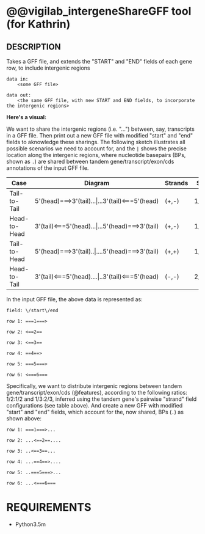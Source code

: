 
# @@vigilab_intergeneShareGFF tool (for Kathrin)

## DESCRIPTION

Takes a GFF file, and extends the "START" and "END" fields of each gene row, to include intergenic regions

	data in: 
		<some GFF file>

	data out:
		<the same GFF file, with new START and END fields, to incorporate the intergenic regions>

**Here's a visual:**

We want to share the intergenic regions (i.e. "...") between, say, transcripts in a GFF file. Then print out a new GFF file with modified "start" and "end" fields to aknowledge these sharings. The following sketch illustrates all possible scenarios we need to account for, and the `|` shows the precise location along the intergenic regions, where nucleotide basepairs (BPs, shown as `.`) are shared between tandem gene/transcript/exon/cds annotations of the input GFF file.

 | Case  | Diagram | Strands | Share  | Status  |
|---|---|---|---|---|
| Tail-to-Tail  | 5'(head)===>3'(tail)...\|...3'(tail)<===5'(head)  | (+,-)  | 1/2:1/2  | Tested  |
| Head-to-Head  | 3'(tail)<===5'(head)...\|...5'(head)===>3'(tail)  | (+,-)  | 1/2:1/2  | Tested  |
| Tail-to-Head  | 5'(head)===>3'(tail)..\|....5'(head)===>3'(tail)  | (+,+)  | 1/3:2/3  | Testing:@TODO  |
| Head-to-Tail  | 3'(tail)<===5'(head)....\|..3'(tail)<===5'(head)  |  (-,-) | 2/3:1/3  |  Developing:@TODO |

In the input GFF file, the above data is represented as:

`field: \/start\/end`

`row 1: ===1===>`

`row 2: <==2==`

`row 3: <==3==`

`row 4: ==4==>`

`row 5: ===5===>`

`row 6: <===6===`

Specifically, we want to distribute intergenic regions between tandem gene/transcript/exon/cds (@features), according to the following ratios: 1/2:1/2 and 1/3:2/3, inferred using the tandem gene's pairwise "strand" field configurations (see table above). And create a new GFF with modified "start" and "end" fields, which account for the, now shared, BPs (`.`) as shown above:

`row 1: ===1===>...`

`row 2: ...<==2==....`

`row 3: ..<==3==...`

`row 4: ...==4==>....`

`row 5: ..===5===>...`

`row 6: ...<===6===`



# REQUIREMENTS
 - Python3.5m

